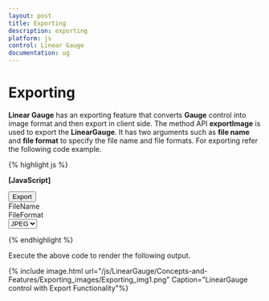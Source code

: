 ```yaml
---
layout: post
title: Exporting
description: exporting
platform: js
control: Linear Gauge
documentation: ug
---
```


# Exporting

**Linear Gauge** has an exporting feature that converts **Gauge** control into image format and then export in client side. The method API **exportImage** is used to export the **LinearGauge**. It has two arguments such as **file name** and **file format** to specify the file name and file formats. For exporting refer the following code example.



{% highlight js %}

**[JavaScript]**
<div id="LinearGauge1"></div>
<button id="btnSubmit">Export</button>
<div id=" fileName "> FileName </div>
<div id=" fileFormat "> FileFormat </div>
<select id="fileFormat">
<option value="JPEG">JPEG</option>
<option value="PNG">PNG</option>
</select>
<script type="text/javascript">
$(function () {
// declaration
$("#btnSubmit").ejButton({ width: "50px", click: "buttonclickevent", });
$("#fileFormat").ejDropDownList({selectedItemIndex:0,width:"115"});
//For rendering linear gauge
$("#LinearGauge1").ejLinearGauge({
labelColor: "#8c8c8c", width: 450, load: "loadGaugeTheme",

//Adding scale collection
scales: [{
width: 4, border: { color: "transparent", width: 0 }, showBarPointers: false, showRanges: true, length: 310,
position: { x: 52, y: 50 }, markerPointers: [{
value: 50, length: 10, width: 10, backgroundColor: "#4D4D4D", border: { color: "#4D4D4D" }
}],

//Adding label collection
labels: [{ font: { size: "11px", fontFamily: "Segoe UI", fontStyle: "bold" }, distanceFromScale: { x: -13 } }],

//Adding tick collection
ticks: [{ type: "majorinterval", width: 1, color: "#8c8c8c" }],

//Adding range collection
ranges: [{
endValue: 60,
startValue: 0,
backgroundColor: "#F6B53F",
border: { color: "#F6B53F" }, startWidth: 4, endWidth: 4
}, {
endValue: 100,
startValue: 60,
backgroundColor: "#E94649",
border: { color: "#E94649" }, startWidth: 4, endWidth: 4
}]
}]
});
});


function buttonclickevent() {
var FileName = $("#fileName").val();
var FileFormat = $("#fileFormat").ejDropDownList("option", "value");
$("#LinearGauge1").ejLinearGauge("exportImage", FileName, FileFormat);
}
$("#sampleProperties").ejPropertiesPanel();
</script>


{% endhighlight %}



Execute the above code to render the following output.

{% include image.html url="/js/LinearGauge/Concepts-and-Features/Exporting_images/Exporting_img1.png" Caption="LinearGauge control with Export Functionality"%}

